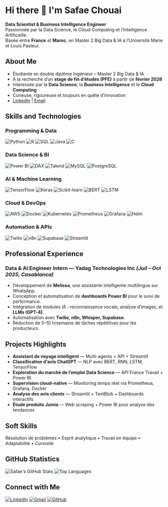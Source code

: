 # Hi there 👋 I'm Safae Chouai  

**Data Scientist & Business Intelligence Engineer**  
Passionnée par la Data Science, le Cloud Computing et l’Intelligence Artificielle.  
Basée entre **France** et **Maroc**, en Master 2 Big Data & IA à l’Université Marie et Louis Pasteur.  

## About Me

- Étudiante en double diplôme Ingénieur – Master 2 Big Data & IA  
- À la recherche d’un **stage de fin d’études (PFE)** à partir de **février 2026**  
- Intéressée par la **Data Science**, la **Business Intelligence** et le **Cloud Computing**  
- Curieuse, rigoureuse et toujours en quête d’innovation  
- [LinkedIn](https://linkedin.com/in/safae-chouai) | [Email](mailto:chouaisafae3@gmail.com)
## Skills and Technologies

### Programming & Data
![Python](https://img.shields.io/badge/Python-3776AB?style=flat-square&logo=python&logoColor=white)
![R](https://img.shields.io/badge/R-276DC3?style=flat-square&logo=r&logoColor=white)
![SQL](https://img.shields.io/badge/SQL-336791?style=flat-square&logo=postgresql&logoColor=white)
![Java](https://img.shields.io/badge/Java-007396?style=flat-square&logo=java&logoColor=white)
![C](https://img.shields.io/badge/C-00599C?style=flat-square&logo=c&logoColor=white)

### Data Science & BI
![Power BI](https://img.shields.io/badge/PowerBI-F2C811?style=flat-square&logo=powerbi&logoColor=black)
![DAX](https://img.shields.io/badge/DAX-4479A1?style=flat-square&logo=microsoft&logoColor=white)
![Talend](https://img.shields.io/badge/Talend-FF6F00?style=flat-square&logo=talend&logoColor=white)
![MySQL](https://img.shields.io/badge/MySQL-4479A1?style=flat-square&logo=mysql&logoColor=white)
![PostgreSQL](https://img.shields.io/badge/PostgreSQL-336791?style=flat-square&logo=postgresql&logoColor=white)

### AI & Machine Learning
![TensorFlow](https://img.shields.io/badge/TensorFlow-FF6F00?style=flat-square&logo=tensorflow&logoColor=white)
![Keras](https://img.shields.io/badge/Keras-D00000?style=flat-square&logo=keras&logoColor=white)
![Scikit-learn](https://img.shields.io/badge/ScikitLearn-F7931E?style=flat-square&logo=scikitlearn&logoColor=white)
![BERT](https://img.shields.io/badge/BERT-121D33?style=flat-square&logo=google&logoColor=white)
![LSTM](https://img.shields.io/badge/LSTM-007ACC?style=flat-square&logo=python&logoColor=white)

### Cloud & DevOps
![AWS](https://img.shields.io/badge/AWS-FF9900?style=flat-square&logo=amazonaws&logoColor=white)
![Docker](https://img.shields.io/badge/Docker-2496ED?style=flat-square&logo=docker&logoColor=white)
![Kubernetes](https://img.shields.io/badge/Kubernetes-326CE5?style=flat-square&logo=kubernetes&logoColor=white)
![Prometheus](https://img.shields.io/badge/Prometheus-E6522C?style=flat-square&logo=prometheus&logoColor=white)
![Grafana](https://img.shields.io/badge/Grafana-F46800?style=flat-square&logo=grafana&logoColor=white)
![Helm](https://img.shields.io/badge/Helm-0F1689?style=flat-square&logo=helm&logoColor=white)

### Automation & APIs
![Twilio](https://img.shields.io/badge/Twilio-F22F46?style=flat-square&logo=twilio&logoColor=white)
![n8n](https://img.shields.io/badge/n8n-EA4B8B?style=flat-square&logo=n8n&logoColor=white)
![Supabase](https://img.shields.io/badge/Supabase-3ECF8E?style=flat-square&logo=supabase&logoColor=white)
![Streamlit](https://img.shields.io/badge/Streamlit-FF4B4B?style=flat-square&logo=streamlit&logoColor=white)

## Professional Experience

### **Data & AI Engineer Intern — Yadag Technologies Inc** *(Juil – Oct 2025, Casablanca)*
- Développement de **Melissa**, une assistante intelligente multilingue sur WhatsApp.  
- Conception et automatisation de **dashboards Power BI** pour le suivi de performance.  
- Intégration de modules IA : reconnaissance vocale, analyse d’images, et **LLMs (GPT-4)**.  
- Automatisation avec **Twilio, n8n, Whisper, Supabase**.  
- Réduction de 5–10 h/semaine de tâches répétitives pour les producteurs.  

## Projects Highlights

- **Assistant de voyage intelligent** — Multi-agents + API + Streamlit  
- **Classification d’avis ChatGPT** — NLP avec BERT, RNN, LSTM, TensorFlow  
- **Exploration du marché de l’emploi Data Science** — API France Travail + Power BI  
- **Supervision cloud-native** — Monitoring temps réel via Prometheus, Grafana, Docker  
- **Analyse des avis clients** — Streamlit + TextBlob + Dashboards interactifs  
- **Étude produits Jumia** — Web scraping + Power BI pour analyse des tendances  


## Soft Skills
Résolution de problèmes • Esprit analytique • Travail en équipe • Adaptabilité • Curiosité

## GitHub Statistics

![Safae's GitHub Stats](https://github-readme-stats.vercel.app/api?username=safaechouai&show_icons=true&theme=radical)
![Top Languages](https://github-readme-stats.vercel.app/api/top-langs/?username=safaechouai&layout=compact&theme=radical)

## Connect with Me

[![LinkedIn](https://img.shields.io/badge/LinkedIn-0A66C2?style=flat-square&logo=linkedin&logoColor=white)](https://linkedin.com/in/safae-chouai)
[![Gmail](https://img.shields.io/badge/Email-D14836?style=flat-square&logo=gmail&logoColor=white)](mailto:chouaisafae3@gmail.com)
[![GitHub](https://img.shields.io/badge/GitHub-171515?style=flat-square&logo=github&logoColor=white)](https://github.com/safaechouai)
